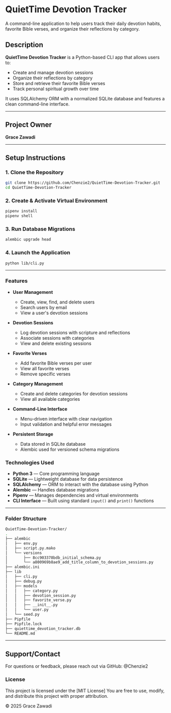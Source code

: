 # QuietTime Devotion Tracker

A command-line application to help users track their daily devotion habits, favorite Bible verses, and organize their reflections by category.

## Description

**QuietTime Devotion Tracker** is a Python-based CLI app that allows users to:
- Create and manage devotion sessions
- Organize their reflections by category
- Store and retrieve their favorite Bible verses
- Track personal spiritual growth over time

It uses SQLAlchemy ORM with a normalized SQLite database and features a clean command-line interface.

---
## Project Owner

**Grace Zawadi**

---

## Setup Instructions

### 1. Clone the Repository

```bash
git clone https://github.com/Chenzie2/QuietTime-Devotion-Tracker.git
cd QuietTime-Devotion-Tracker
```

### 2. Create & Activate Virtual Environment
```bash
pipenv install
pipenv shell
```

### 3. Run Database Migrations
```bash
alembic upgrade head
```

### 4. Launch the Application
```bash
python lib/cli.py
```
---
###  Features

- **User Management**
  - Create, view, find, and delete users
  - Search users by email
  - View a user's devotion sessions

- **Devotion Sessions**
  - Log devotion sessions with scripture and reflections
  - Associate sessions with categories
  - View and delete existing sessions

- **Favorite Verses**
  - Add favorite Bible verses per user
  - View all favorite verses
  - Remove specific verses

- **Category Management**
  - Create and delete categories for devotion sessions
  - View all available categories

- **Command-Line Interface**
  - Menu-driven interface with clear navigation
  - Input validation and helpful error messages

- **Persistent Storage**
  - Data stored in SQLite database
  - Alembic used for versioned schema migrations


### Technologies Used

- **Python 3** — Core programming language
- **SQLite** — Lightweight database for data persistence
- **SQLAlchemy** — ORM to interact with the database using Python
- **Alembic** — Handles database migrations
- **Pipenv** — Manages dependencies and virtual environments
- **CLI Interface** — Built using standard `input()` and `print()` functions
---

### Folder Structure
```bash
QuietTime-Devotion-Tracker/
.
├── alembic
│   ├── env.py
│   ├── script.py.mako
│   └── versions
│       ├── 8cc903378bdb_initial_schema.py
│       └── a800969b8ae9_add_title_column_to_devotion_sessions.py
├── alembic.ini
├── lib
│   ├── cli.py
│   ├── debug.py
│   ├── models
│   │   ├── category.py
│   │   ├── devotion_session.py
│   │   ├── favorite_verse.py
│   │   ├── __init__.py
│   │   └── user.py
│   └── seed.py
├── Pipfile
├── Pipfile.lock
├── quiettime_devotion_tracker.db
└── README.md
```
---

## Support/Contact
For questions or feedback, please reach out via GitHub: @Chenzie2

### License

This project is licensed under the [MIT License] 
You are free to use, modify, and distribute this project with proper attribution.

&copy; 2025 Grace Zawadi
